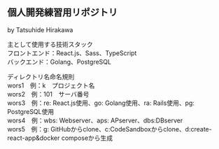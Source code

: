 ## 個人開発練習用リポジトリ
by Tatsuhide Hirakawa

主として使用する技術スタック  
フロントエンド：React.js、Sass、TypeScript  
バックエンド：Golang、PostgreSQL  

ディレクトリ名命名規則  
wors1　例：k　プロジェクト名  
wors2　例：101　サーバ番号  
wors3　例：re: React.js使用、go: Golang使用、ra: Rails使用、pg: PostgreSQL使用  
wors4　例：wbs: Webserver、aps: APserver、dbs:DBserver  
wors5　例：g: GitHubからclone、c:CodeSandboxからclone、d:create-react-app&docker composeから生成  


